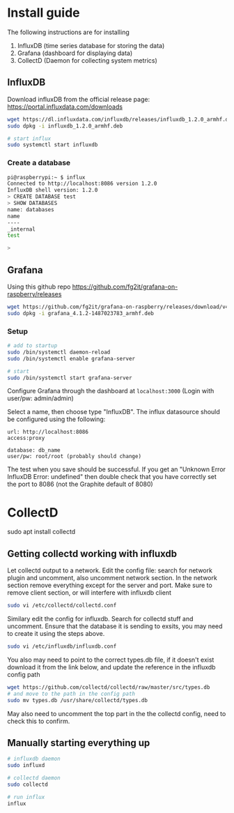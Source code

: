 # Install guide

The following instructions are for installing

1. InfluxDB (time series database for storing the data)
2. Grafana (dashboard for displaying data)
3. CollectD (Daemon for collecting system metrics)

## InfluxDB

Download influxDB from the official release page: https://portal.influxdata.com/downloads

```bash
wget https://dl.influxdata.com/influxdb/releases/influxdb_1.2.0_armhf.deb
sudo dpkg -i influxdb_1.2.0_armhf.deb

# start influx
sudo systemctl start influxdb
```

### Create a database

```bash
pi@raspberrypi:~ $ influx
Connected to http://localhost:8086 version 1.2.0
InfluxDB shell version: 1.2.0
> CREATE DATABASE test
> SHOW DATABASES
name: databases
name
----
_internal
test

> 
```


## Grafana
Using this github repo https://github.com/fg2it/grafana-on-raspberry/releases

```bash
wget https://github.com/fg2it/grafana-on-raspberry/releases/download/v4.1.2/grafana_4.1.2-1487023783_armhf.deb
sudo dpkg -i grafana_4.1.2-1487023783_armhf.deb
```

### Setup

```bash
# add to startup
sudo /bin/systemctl daemon-reload
sudo /bin/systemctl enable grafana-server

# start
sudo /bin/systemctl start grafana-server
```

Configure Grafana through the dashboard at `localhost:3000` (Login with user/pw: admin/admin)

Select a name, then choose type "InfluxDB". The influx datasource should be configured using the following:
```
url: http://localhost:8086
access:proxy

database: db_name
user/pw: root/root (probably should change)
```

The test when you save should be successful. If you get an "Unknown Error InfluxDB Error: undefined" then double check that you have correctly set the port to 8086 (not the Graphite default of 8080)


# CollectD

sudo apt install collectd

## Getting collectd working with influxdb

Let collectd output to a network. Edit the config file: search for network plugin and uncomment, also
uncomment network section. In the network section remove everything except for the server and port. Make 
sure to remove client section, or will interfere with influxdb client

```bash
sudo vi /etc/collectd/collectd.conf
```

Similary edit the config for influxdb. Search for collectd stuff and uncomment. Ensure that the database 
it is sending to exsits, you may need to create it using the steps above.

```bash
sudo vi /etc/influxdb/influxdb.conf
```

You also may need to point to the correct types.db file, if it doesn't exist download it from the link below,
and update the reference in the influxdb config path

```bash
wget https://github.com/collectd/collectd/raw/master/src/types.db
# and move to the path in the config path
sudo mv types.db /usr/share/collectd/types.db
```

May also need to uncomment the top part in the the collectd config, need to check this to confirm.

## Manually starting everything up

```bash
# influxdb daemon
sudo influxd 

# collectd daemon
sudo collectd

# run influx
influx
```

